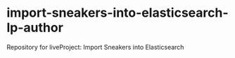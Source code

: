 # import-sneakers-into-elasticsearch-lp-author
Repository for liveProject: Import Sneakers into Elasticsearch
